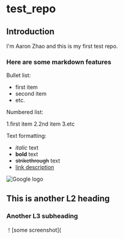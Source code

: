 # test_repo

## Introduction

I'm Aaron Zhao and this is my first test repo.

### Here are some markdown features

Bullet list:

- first item
- second item
- etc.

Numbered list:

1.first item
2.2nd item
3.etc

Text formatting:

- _italic_ text
- **bold** text
- ~~strikethrough~~ text
- [link description](http://...link...)

![Google logo](把图片直接显示出来link)

## This is another L2 heading

### Another L3 subheading

！[some screenshot](
